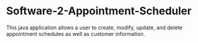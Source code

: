 # Software-2-Appointment-Scheduler
This java application allows a user to create,  modify, update, and delete appointment schedules as well as customer information. 
